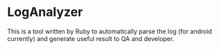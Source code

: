 LogAnalyzer
===========

This is a tool written by Ruby to automatically parse the log (for android currently) and generate useful result to QA and developer.